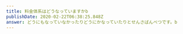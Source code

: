 ```yaml
---
title: 料金体系はどうなっていますかb
publishDate: 2020-02-22T06:38:25.848Z
answer: どうにもなっていなかったりどうにかなっていたりとせんさばんべつです。b
---
```


